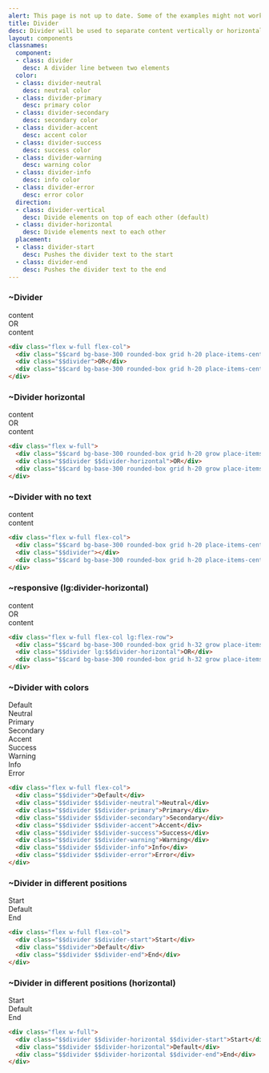 ```yaml
---
alert: This page is not up to date. Some of the examples might not work as expected.
title: Divider
desc: Divider will be used to separate content vertically or horizontally.
layout: components
classnames:
  component:
  - class: divider
    desc: A divider line between two elements
  color:
  - class: divider-neutral
    desc: neutral color
  - class: divider-primary
    desc: primary color
  - class: divider-secondary
    desc: secondary color
  - class: divider-accent
    desc: accent color
  - class: divider-success
    desc: success color
  - class: divider-warning
    desc: warning color
  - class: divider-info
    desc: info color
  - class: divider-error
    desc: error color
  direction:
  - class: divider-vertical
    desc: Divide elements on top of each other (default)
  - class: divider-horizontal
    desc: Divide elements next to each other
  placement:
  - class: divider-start
    desc: Pushes the divider text to the start
  - class: divider-end
    desc: Pushes the divider text to the end
---
```


<script>
  import Component from "$components/Component.svelte"
</script>

### ~Divider
<div class="flex flex-col w-full">
  <div class="grid h-20 card bg-base-300 rounded-box place-items-center">content</div>
  <div class="divider">OR</div>
  <div class="grid h-20 card bg-base-300 rounded-box place-items-center">content</div>
</div>

```html
<div class="flex w-full flex-col">
  <div class="$$card bg-base-300 rounded-box grid h-20 place-items-center">content</div>
  <div class="$$divider">OR</div>
  <div class="$$card bg-base-300 rounded-box grid h-20 place-items-center">content</div>
</div>
```


### ~Divider horizontal
<div class="flex w-full">
  <div class="grid h-20 grow card bg-base-300 rounded-box place-items-center">content</div>
  <div class="divider divider-horizontal">OR</div>
  <div class="grid h-20 grow card bg-base-300 rounded-box place-items-center">content</div>
</div>

```html
<div class="flex w-full">
  <div class="$$card bg-base-300 rounded-box grid h-20 grow place-items-center">content</div>
  <div class="$$divider $$divider-horizontal">OR</div>
  <div class="$$card bg-base-300 rounded-box grid h-20 grow place-items-center">content</div>
</div>
```


### ~Divider with no text
<div class="flex flex-col w-full">
  <div class="grid h-20 card bg-base-300 rounded-box place-items-center">content</div>
  <div class="divider"></div>
  <div class="grid h-20 card bg-base-300 rounded-box place-items-center">content</div>
</div>

```html
<div class="flex w-full flex-col">
  <div class="$$card bg-base-300 rounded-box grid h-20 place-items-center">content</div>
  <div class="$$divider"></div>
  <div class="$$card bg-base-300 rounded-box grid h-20 place-items-center">content</div>
</div>
```


### ~responsive (lg:divider-horizontal)
<div class="flex flex-col w-full lg:flex-row">
  <div class="grid grow h-32 card bg-base-300 rounded-box place-items-center">content</div>
  <div class="divider lg:divider-horizontal">OR</div>
  <div class="grid grow h-32 card bg-base-300 rounded-box place-items-center">content</div>
</div>

```html
<div class="flex w-full flex-col lg:flex-row">
  <div class="$$card bg-base-300 rounded-box grid h-32 grow place-items-center">content</div>
  <div class="$$divider lg:$$divider-horizontal">OR</div>
  <div class="$$card bg-base-300 rounded-box grid h-32 grow place-items-center">content</div>
</div>
```


### ~Divider with colors
<div class="flex flex-col w-full">
  <div class="divider">Default</div>
  <div class="divider divider-neutral">Neutral</div>
  <div class="divider divider-primary">Primary</div>
  <div class="divider divider-secondary">Secondary</div>
  <div class="divider divider-accent">Accent</div>
  <div class="divider divider-success">Success</div>
  <div class="divider divider-warning">Warning</div>
  <div class="divider divider-info">Info</div>
  <div class="divider divider-error">Error</div>
</div>

```html
<div class="flex w-full flex-col">
  <div class="$$divider">Default</div>
  <div class="$$divider $$divider-neutral">Neutral</div>
  <div class="$$divider $$divider-primary">Primary</div>
  <div class="$$divider $$divider-secondary">Secondary</div>
  <div class="$$divider $$divider-accent">Accent</div>
  <div class="$$divider $$divider-success">Success</div>
  <div class="$$divider $$divider-warning">Warning</div>
  <div class="$$divider $$divider-info">Info</div>
  <div class="$$divider $$divider-error">Error</div>
</div>
```


### ~Divider in different positions
<div class="flex flex-col w-full">
  <div class="divider divider-start">Start</div>
  <div class="divider">Default</div>
  <div class="divider divider-end">End</div>
</div>

```html
<div class="flex w-full flex-col">
  <div class="$$divider $$divider-start">Start</div>
  <div class="$$divider">Default</div>
  <div class="$$divider $$divider-end">End</div>
</div>
```


### ~Divider in different positions (horizontal)
<div class="flex w-full justify-center h-52">
  <div class="divider divider-horizontal divider-start">Start</div>
  <div class="divider divider-horizontal">Default</div>
  <div class="divider divider-horizontal divider-end">End</div>
</div>

```html
<div class="flex w-full">
  <div class="$$divider $$divider-horizontal $$divider-start">Start</div>
  <div class="$$divider $$divider-horizontal">Default</div>
  <div class="$$divider $$divider-horizontal $$divider-end">End</div>
</div>
```
